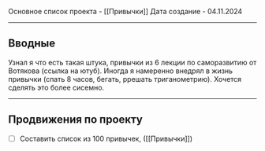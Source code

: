 Основное список проекта - [[Привычки]]
Дата создание - 04.11.2024

---
## Вводные

Узнал я что есть такая штука, привычки из 6 лекции по саморазвитию от Вотякова (ссылка на ютуб). Иногда я намеренно внедрял в жизнь привычки (спать 8 часов, бегать, ррешать триганометрию). Хочется сделять это более сисемно.

---
## Продвижения по проекту

- [ ]  Составить список из 100 привычек, ([[Привычки]])